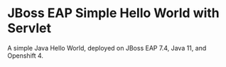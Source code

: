 # JBoss EAP Simple Hello World with Servlet

A simple Java Hello World, deployed on JBoss EAP 7.4, Java 11, and Openshift 4.